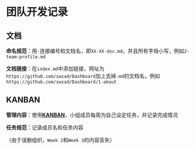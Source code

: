 # 团队开发记录



## 文档

**命名规范**：用`-`连接编号和文档名，即`XX-XX-doc.md`，并且所有字母小写，例如`2-team-profile.md`

**文档链接**：在`index.md`中添加链接，网址为`https://github.com/swsad/Dashboard`加上去掉`.md`的文档名，例如`https://github.com/swsad/Dashboard/1-about`



## KANBAN

**管理内容**：使用[**KANBAN**](<https://github.com/swsad/Dashboard/projects>)，小组成员每周为自己设定任务，并记录完成情况

**任务规范**：记录成员名和任务内容

（由于误删组织，`Week 2`和`Week 3`的内容丢失）